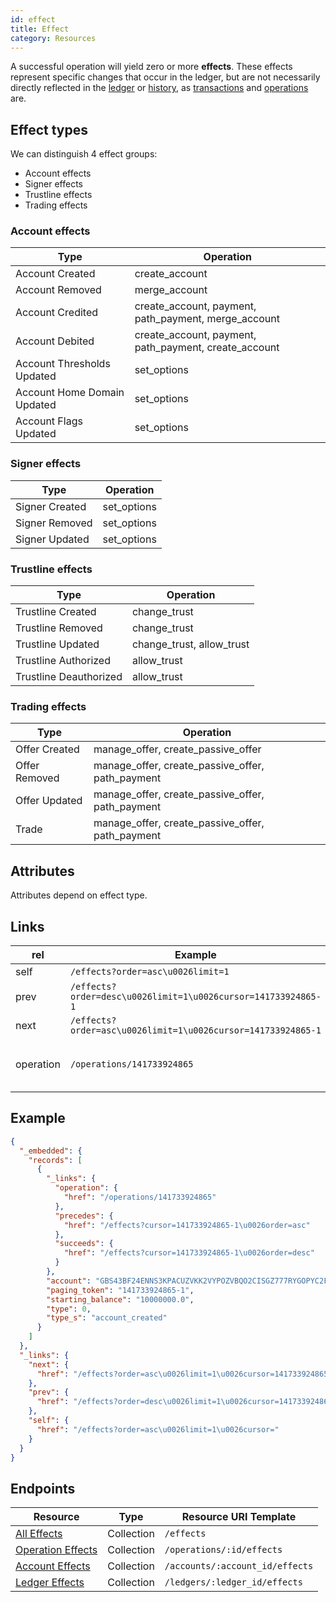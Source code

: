 ```yaml
---
id: effect
title: Effect
category: Resources
---
```


A successful operation will yield zero or more **effects**.  These effects
represent specific changes that occur in the ledger, but are not necessarily
directly reflected in the [ledger](https://stellar.org/developers/learn/concepts/ledger.html) or [history](https://stellar.org/developers/learn/concepts/history-system.html), as [transactions](https://stellar.org/developers/learn/concepts/transactions.html) and [operations](https://stellar.org/developers/learn/concepts/operations.html) are.

## Effect types

We can distinguish 4 effect groups:
- Account effects
- Signer effects
- Trustline effects
- Trading effects

### Account effects

| Type                        | Operation                                             |
| --- | --- |
| Account Created             | create_account                                        |
| Account Removed             | merge_account                                         |
| Account Credited            | create_account, payment, path_payment, merge_account  |
| Account Debited             | create_account, payment, path_payment, create_account |
| Account Thresholds Updated  | set_options                                           |
| Account Home Domain Updated | set_options                                           |
| Account Flags Updated       | set_options                                           |

### Signer effects

| Type           | Operation   |
| --- | --- |
| Signer Created | set_options |
| Signer Removed | set_options |
| Signer Updated | set_options |

### Trustline effects

| Type                   | Operation                 |
| --- | --- |
| Trustline Created      | change_trust              |
| Trustline Removed      | change_trust              |
| Trustline Updated      | change_trust, allow_trust |
| Trustline Authorized   | allow_trust               |
| Trustline Deauthorized | allow_trust               |

### Trading effects

| Type          | Operation                                        |
| --- | --- |
| Offer Created | manage_offer, create_passive_offer               |
| Offer Removed | manage_offer, create_passive_offer, path_payment |
| Offer Updated | manage_offer, create_passive_offer, path_payment |
| Trade         | manage_offer, create_passive_offer, path_payment |


## Attributes

Attributes depend on effect type.

## Links

| rel | Example | Relation |
| --- | ------- | -------- |
| self    | `/effects?order=asc\u0026limit=1` |          |
| prev    | `/effects?order=desc\u0026limit=1\u0026cursor=141733924865-1` |          |
| next    | `/effects?order=asc\u0026limit=1\u0026cursor=141733924865-1` |          |
| operation    | `/operations/141733924865` | Operation that created the effect |

## Example

```json
{
  "_embedded": {
    "records": [
      {
        "_links": {
          "operation": {
            "href": "/operations/141733924865"
          },
          "precedes": {
            "href": "/effects?cursor=141733924865-1\u0026order=asc"
          },
          "succeeds": {
            "href": "/effects?cursor=141733924865-1\u0026order=desc"
          }
        },
        "account": "GBS43BF24ENNS3KPACUZVKK2VYPOZVBQO2CISGZ777RYGOPYC2FT6S3K",
        "paging_token": "141733924865-1",
        "starting_balance": "10000000.0",
        "type": 0,
        "type_s": "account_created"
      }
    ]
  },
  "_links": {
    "next": {
      "href": "/effects?order=asc\u0026limit=1\u0026cursor=141733924865-1"
    },
    "prev": {
      "href": "/effects?order=desc\u0026limit=1\u0026cursor=141733924865-1"
    },
    "self": {
      "href": "/effects?order=asc\u0026limit=1\u0026cursor="
    }
  }
}
```

## Endpoints

|  Resource                |    Type    |    Resource URI Template             |
| ------------------------ | ---------- | ------------------------------------ |
| [All Effects](../effects-all.md) | Collection | `/effects`                           |
| [Operation Effects](../effects-for-operation.md) | Collection | `/operations/:id/effects`            |
| [Account Effects](../effects-for-account.md) | Collection | `/accounts/:account_id/effects`      |
| [Ledger Effects](../effects-for-ledger.md) | Collection | `/ledgers/:ledger_id/effects`        |

